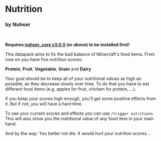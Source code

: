# Nutrition

### by Nuhser

<br>

**Requires [nuhser_core v3.0.5](https://github.com/Nuhser/nuhser_core/releases/tag/v3.0.5 "Nuhser_Core") (or above) to be installed first!**

This datapack aims to fix the bad balance of Minecraft's food items. From now on you have five nutrition scores:

**Protein**, **Fruit**, **Vegetable**, **Grain** and **Dairy**

Your goal should be to keep all of your nutritional values as high as possible, as they decrease slowly over time. To do that you have to eat different food items (e.g. apples for fruit, chicken for protein, ...).

If you keep your scores high enough, you'll get some positive effects from it. But if not, you will have a hard time.

To see your current scores and effects you can use `/trigger nutritions`. This will also show you the nutritional value of any food item in your main hand.

And by the way: You better not die. It would hurt your nutrition scores...
